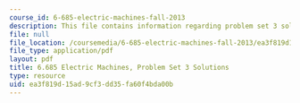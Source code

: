 ```yaml
---
course_id: 6-685-electric-machines-fall-2013
description: This file contains information regarding problem set 3 solution.
file: null
file_location: /coursemedia/6-685-electric-machines-fall-2013/ea3f819d15ad9cf3dd35fa60f4bda00b_MIT6_685F13_ps03ans.pdf
file_type: application/pdf
layout: pdf
title: 6.685 Electric Machines, Problem Set 3 Solutions
type: resource
uid: ea3f819d-15ad-9cf3-dd35-fa60f4bda00b
---
```

